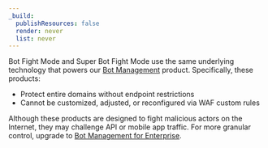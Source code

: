 ```yaml
---
_build:
  publishResources: false
  render: never
  list: never
---
```


Bot Fight Mode and Super Bot Fight Mode use the same underlying technology that powers our [Bot Management](https://www.cloudflare.com/products/bot-management/) product. Specifically, these products:

*   Protect entire domains without endpoint restrictions
*   Cannot be customized, adjusted, or reconfigured via WAF custom rules

Although these products are designed to fight malicious actors on the Internet, they may challenge API or mobile app traffic. For more granular control, upgrade to [Bot Management for Enterprise](/bots/plans/bm-subscription/).
